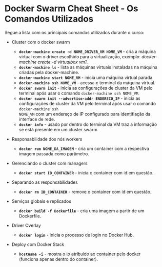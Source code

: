 #  Docker Swarm Cheat Sheet - Os Comandos Utilizados #


Segue a lista com os principais comandos utilizados durante o curso:

* Cluster com o docker swarm
  * __```docker-machine create -d NOME_DRIVER_VM NOME_VM```__ - cria a máquina virtual com o driver escolhido para a virtualização, exemplo: *docker-machine create -d virtualbox vm1*.   
  * __```docker-machine ls```__ - lista as máquinas virtuais instaladas na máquina criadas pela docker-machine.
  * __```docker-machine start NOME_VM```__ - inicia uma máquina virtual parada.
  * __```docker-machine ssh NOME_VM```__ - acessa o terminal da máquina virtual.
  * __```docker swarm init```__ - inicia as configurações de cluster da VM pelo terminal após usar o comando ```docker-machine ssh NOME_VM```.
  * __```docker swarm init --advertise-addr ENDERECO_IP```__ - inicia as configurações de cluster da VM pelo terminal após usar o comando ```docker-machine ssh                                                                        NOME_VM``` com um endereço de IP configurado para identifiação da interface de rede.
  * __```docker info```__ - usado por dentro do terminal da VM traz a informação se está presente em um cluster swarm.

* Responsabilidade dos nós workers
  * __```docker run NOME_DA_IMAGEM```__ - cria um container com a respectiva imagem passada como parâmetro.
 

* Gerenciando o cluster com managers
  * __```docker start ID_CONTAINER```__ - inicia o container com id em questão.


* Separando as responsabilidades
  * __```docker rm ID_CONTAINER```__ - remove o container com id em questão.


* Serviços globais e replicados
  * __```docker build -f Dockerfile```__ - cria uma imagem a partir de um Dockerfile.
  
* Driver Overlay
  * __```docker login```__ - inicia o processo de login no Docker Hub.
 

* Deploy com Docker Stack
  * __```hostname -i```__ - mostra o ip atribuído ao container pelo docker (funciona apenas dentro do container).

